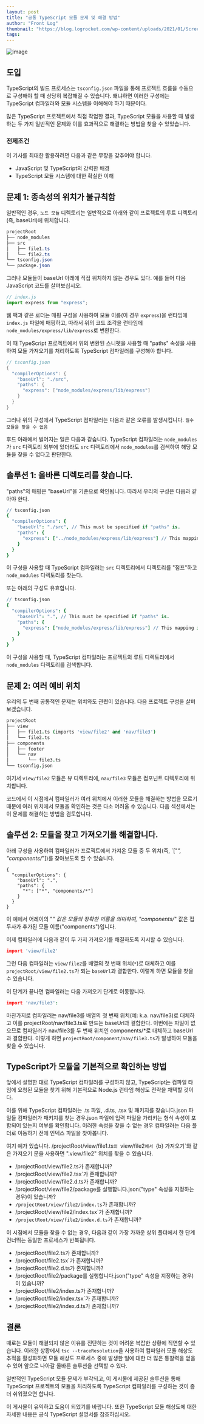 ```yaml
---
layout: post
title: "공통 TypeScript 모듈 문제 및 해결 방법"
author: "Front Log"
thumbnail: "https://blog.logrocket.com/wp-content/uploads/2021/01/Screen-Shot-2021-01-29-at-10.16.34-AM.png"
tags: 
---
```



![image](https://i1.wp.com/blog.logrocket.com/wp-content/uploads/2021/01/Screen-Shot-2021-01-29-at-10.16.34-AM.png?fit=730%2C483&ssl=1)

## 도입

TypeScript의 빌드 프로세스는 `tsconfig.json` 파일을 통해 프로젝트 흐름을 수동으로 구성해야 할 때 상당히 복잡해질 수 있습니다. 왜냐하면 이러한 구성에는 TypeScript 컴파일러와 모듈 시스템을 이해해야 하기 때문이다.

많은 TypeScript 프로젝트에서 직접 작업한 결과, TypeScript 모듈을 사용할 때 발생하는 두 가지 일반적인 문제와 이를 효과적으로 해결하는 방법을 찾을 수 있었습니다.

### 전제조건

이 기사를 최대한 활용하려면 다음과 같은 무장을 갖추어야 합니다.

- JavaScript 및 TypeScript의 강력한 배경
- TypeScript 모듈 시스템에 대한 확실한 이해

## 문제 1: 종속성의 위치가 불규칙함

일반적인 경우, `노드 모듈` 디렉토리는 일반적으로 아래와 같이 프로젝트의 루트 디렉토리(즉, baseUrl)에 위치합니다.

```css
projectRoot
├── node_modules
├── src
│   ├── file1.ts
│   └── file2.ts
└── tsconfig.json
└── package.json
```

그러나 모듈들이 baseUrl 아래에 직접 위치하지 않는 경우도 있다. 예를 들어 다음 JavaScript 코드를 살펴보십시오.

```js
// index.js
import express from "express";
```

웹 팩과 같은 로더는 매핑 구성을 사용하여 모듈 이름(이 경우 `express`)을 런타임에 `index.js` 파일에 매핑하고, 따라서 위의 코드 조각을 런타임에 `node_modules/express/lib/express`로 변환한다.

이 때 TypeScript 프로젝트에서 위의 변환된 스니펫을 사용할 때 "paths" 속성을 사용하여 모듈 가져오기를 처리하도록 TypeScript 컴파일러를 구성해야 합니다.

```cpp
// tsconfig.json
{
  "compilerOptions": {
    "baseUrl": "./src", 
    "paths": {
      "express": ["node_modules/express/lib/express"]
    }
  }
}
```

그러나 위의 구성에서 TypeScript 컴파일러는 다음과 같은 오류를 발생시킵니다.
`필수 모듈을 찾을 수 없음`

후드 아래에서 벌어지는 일은 다음과 같습니다. TypeScript 컴파일러는 `node_modules`가 `src` 디렉토리 외부에 있더라도 `src` 디렉토리에서 `node_modules`를 검색하여 해당 모듈을 찾을 수 없다고 판단한다.

## 솔루션 1: 올바른 디렉토리를 찾습니다.

"paths"의 매핑은 "baseUrl"을 기준으로 확인됩니다. 따라서 우리의 구성은 다음과 같아야 한다.

```coffeescript
// tsconfig.json
{
  "compilerOptions": {
    "baseUrl": "./src", // This must be specified if "paths" is.
    "paths": {
      "express": ["../node_modules/express/lib/express"] // This mapping is relative to "baseUrl"
    }
  }
}
```

이 구성을 사용할 때 TypeScript 컴파일러는 `src` 디렉토리에서 디렉토리를 "점프"하고 `node_modules` 디렉토리를 찾는다.

또는 아래의 구성도 유효합니다.

```coffeescript
// tsconfig.json
{
  "compilerOptions": {
    "baseUrl": ".", // This must be specified if "paths" is.
    "paths": {
      "express": ["node_modules/express/lib/express"] // This mapping is relative to "baseUrl"
    }
  }
}
```

이 구성을 사용할 때, TypeScript 컴파일러는 프로젝트의 루트 디렉토리에서 `node_modules` 디렉토리를 검색합니다.

## 문제 2: 여러 예비 위치

우리의 두 번째 공통적인 문제는 위치와도 관련이 있습니다. 다음 프로젝트 구성을 살펴보겠습니다.

```coffeescript
projectRoot
├── view
│   ├── file1.ts (imports 'view/file2' and 'nav/file3')
│   └── file2.ts
├── components
│   ├── footer
│   └── nav
│       └── file3.ts
└── tsconfig.json
```

여기서 `view/file2` 모듈은 뷰 디렉토리에, `nav/file3` 모듈은 컴포넌트 디렉토리에 위치합니다.

코드에서 이 시점에서 컴파일러가 여러 위치에서 이러한 모듈을 해결하는 방법을 모르기 때문에 여러 위치에서 모듈을 확인하는 것은 다소 어려울 수 있습니다. 다음 섹션에서는 이 문제를 해결하는 방법을 검토합니다.

## 솔루션 2: 모듈을 찾고 가져오기를 해결합니다.

아래 구성을 사용하여 컴파일러가 프로젝트에서 가져온 모듈 중 두 위치(즉, `["*", "components/*"])를 찾아보도록 할 수 있습니다.

```undefined
{
  "compilerOptions": {
    "baseUrl": ".",
    "paths": {
      "*": ["*", "components/*"]
    }
  }
}
```

이 예에서 어레이의 "*" 값은 모듈의 정확한 이름을 의미하며, "components/*" 값은 접두사가 추가된 모듈 이름("components")입니다.

이제 컴파일러에 다음과 같이 두 가지 가져오기를 해결하도록 지시할 수 있습니다.

```coffeescript
import 'view/file2'
```

그런 다음 컴파일러는 `view/file2`를 배열의 첫 번째 위치(`*`)로 대체하고 이를 `projectRoot/view/file2.ts`가 되는 `baseUrl`과 결합한다. 이렇게 하면 모듈을 찾을 수 있습니다.

이 단계가 끝나면 컴파일러는 다음 가져오기 단계로 이동합니다.

```coffeescript
import 'nav/file3':
```

마찬가지로 컴파일러는 nav/file3를 배열의 첫 번째 위치(예: k.a. nav/file3)로 대체하고 이를 projectRoot/nav/file3.ts로 만드는 baseUrl과 결합한다. 이번에는 파일이 없으므로 컴파일러가 nav/file3를 두 번째 위치인 components/*로 대체하고 baseUrl과 결합한다. 이렇게 하면 `projectRoot/component/nav/file3.ts`가 발생하여 모듈을 찾을 수 있습니다.

## TypeScript가 모듈을 기본적으로 확인하는 방법

앞에서 설명한 대로 TypeScript 컴파일러를 구성하지 않고, TypeScript는 컴파일 타임에 요청된 모듈을 찾기 위해 기본적으로 Node.js 런타임 해상도 전략을 채택할 것이다.

이를 위해 TypeScript 컴파일러는 .ts 파일, .d.ts, .tsx 및 패키지를 찾습니다.json 파일들 컴파일러가 패키지를 찾는 경우.json 파일에 입력 파일을 가리키는 형식 속성이 포함되어 있는지 여부를 확인합니다. 이러한 속성을 찾을 수 없는 경우 컴파일러는 다음 폴더로 이동하기 전에 인덱스 파일을 찾아봅니다.

여기 예가 있습니다. /projectRoot/view/file1.ts`의 `view/file2`에서 `{b} 가져오기`와 같은 가져오기 문을 사용하면 ".view/file2" 위치를 찾을 수 있습니다.

- /projectRoot/view/file2.ts가 존재합니까?
- /projectRoot/view/file2.tsx`가 존재합니까?
- /projectRoot/view/file2.d.ts가 존재합니까?
- /projectRoot/view/file2/package를 실행합니다.json("type" 속성을 지정하는 경우)이 있습니까?
- `/projectRoot/view/file2/index.ts`가 존재합니까?
- /projectRoot/view/file2/index.tsx`가 존재합니까?
- `/projectRoot/view/file2/index.d.ts`가 존재합니까?

이 시점에서 모듈을 찾을 수 없는 경우, 다음과 같이 가장 가까운 상위 폴더에서 한 단계 건너뛰는 동일한 프로세스가 반복됩니다.

- /projectRoot/file2.ts가 존재합니까?
- /projectRoot/file2.tsx`가 존재합니까?
- /projectRoot/file2.d.ts가 존재합니까?
- /projectRoot/file2/package를 실행합니다.json("type" 속성을 지정하는 경우)이 있습니까?
- /projectRoot/file2/index.ts가 존재합니까?
- /projectRoot/file2/index.tsx`가 존재합니까?
- /projectRoot/file2/index.d.ts가 존재합니까?

## 결론

때로는 모듈이 해결되지 않은 이유를 진단하는 것이 어려운 복잡한 상황에 직면할 수 있습니다. 이러한 상황에서 `tsc --traceResolution`을 사용하여 컴파일러 모듈 해상도 추적을 활성화하면 모듈 해상도 프로세스 중에 발생한 일에 대한 더 많은 통찰력을 얻을 수 있어 앞으로 나아갈 올바른 솔루션을 선택할 수 있다.

일반적인 TypeScript 모듈 문제가 부각되고, 이 게시물에 제공된 솔루션을 통해 TypeScript 프로젝트의 모듈을 처리하도록 TypeScript 컴파일러를 구성하는 것이 좀 더 쉬워졌으면 합니다.

이 게시물이 유익하고 도움이 되었기를 바랍니다. 또한 TypeScript 모듈 해상도에 대한 자세한 내용은 공식 TypeScript 설명서를 참조하십시오.